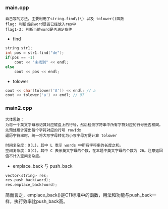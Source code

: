 ### main.cpp
```
自己写的方法，主要利用了string.find\(\) 以及 tolower()函数
flag: 判断当前word是否已经放入res中
flag1-3: 判断当前word是否满足条件
```
- find
```C++
string str1;
int pos = str1.find("de");
if(pos == -1)
	cout << "未找到" << endl;
else
	cout << pos << endl;
```
- tolower
```C++
cout << char(tolower('A')) << endl; // a
cout << tolower('a') << endl; // 97
```

### main2.cpp
```
大体思路：
为每一个英文字母标记其对应键盘上的行号，然后检测字符串中所有字符对应的行号是否相同。
先预处理计算出每个字符对应的行号 rowIdx
遍历字符串时，统一将大写字母转化为小写字母方便计算 tolower

时间复杂度：O(L)，其中 L 表示 words 中所有字符串的长度之和。
空间复杂度：O(C)，其中 C 表示英文字母的个数，在本题中英文字母的个数为 26。注意返回值不计入空间复杂度。
```
- emplace_back 与 push_back
```C++
vector<string> res;
res.push_back(word);
res.emplace_back(word);
```
简而言之，emplace_back()是C11标准中的函数，用法和功能与push_back一样，执行效率比push_back高。
